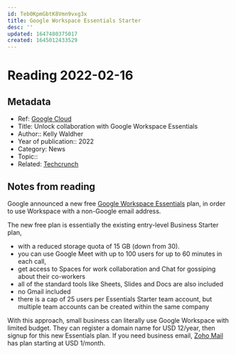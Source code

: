 ```yaml
---
id: Teb0KpmGbtK8Vmn9vxg3x
title: Google Workspace Essentials Starter
desc: ''
updated: 1647480375017
created: 1645012433529
---
```

# Reading 2022-02-16

## Metadata

- Ref: [Google Cloud](https://cloud.google.com/blog/products/workspace/unlock-collaboration-with-google-workspace-essentials)
- Title: Unlock collaboration with Google Workspace Essentials
- Author:: Kelly Waldher
- Year of publication:: 2022
- Category: News
- Topic:: 
- Related: [Techcrunch](https://techcrunch.com/2022/02/03/google-workspace-goes-all-in-on-shadow-it/) 

## Notes from reading

Google announced a new free [Google Workspace Essentials](https://workspace.google.com/essentials/) plan, in order to use Workspace with a non-Google email address. 

The new free plan is essentially the existing entry-level Business Starter plan, 
- with a reduced storage quota of 15 GB (down from 30). 
- you can use Google Meet with up to 100 users for up to 60 minutes in each call, 
- get access to Spaces for work collaboration and Chat for gossiping about their co-workers
- all of the standard tools like Sheets, Slides and Docs are also included 
- no Gmail included
- there is a cap of 25 users per Essentials Starter team account, but multiple team accounts can be created within the same company

With this approach, small business can literally use Google Workspace with limited budget. They can register a domain name for USD 12/year, then signup for this new Essentials plan. If you need business email, [Zoho Mail](https://www.zoho.com/mail/zohomail-pricing.html?src=hd) has plan starting at USD 1/month. 